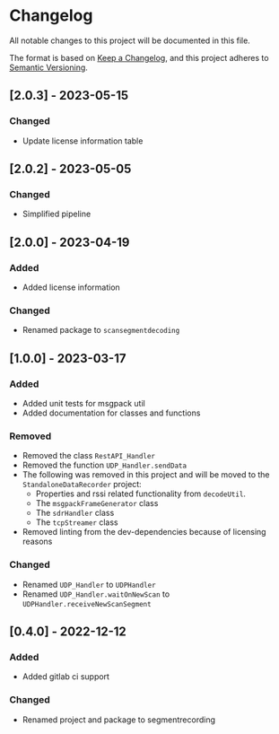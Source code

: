 # Changelog

All notable changes to this project will be documented in this file.

The format is based on [Keep a Changelog](https://keepachangelog.com/en/1.0.0/),
and this project adheres to [Semantic Versioning](https://semver.org/spec/v2.0.0.html).

## [2.0.3] - 2023-05-15

### Changed

* Update license information table

## [2.0.2] - 2023-05-05

### Changed

* Simplified pipeline

## [2.0.0] - 2023-04-19

### Added

* Added license information

### Changed

* Renamed package to `scansegmentdecoding`

## [1.0.0] - 2023-03-17

### Added

* Added unit tests for msgpack util
* Added documentation for classes and functions

### Removed

* Removed the class `RestAPI_Handler`
* Removed the function `UDP_Handler.sendData`
* The following was removed in this project and will be moved to the `StandaloneDataRecorder` project:
    * Properties and rssi related functionality from `decodeUtil`.
    * The `msgpackFrameGenerator` class
    * The `sdrHandler` class
    * The `tcpStreamer` class
* Removed linting from the dev-dependencies because of licensing reasons

### Changed

* Renamed `UDP_Handler` to `UDPHandler`
* Renamed `UDP_Handler.waitOnNewScan` to `UDPHandler.receiveNewScanSegment`

## [0.4.0] - 2022-12-12

### Added

* Added gitlab ci support

### Changed

* Renamed project and package to segmentrecording

